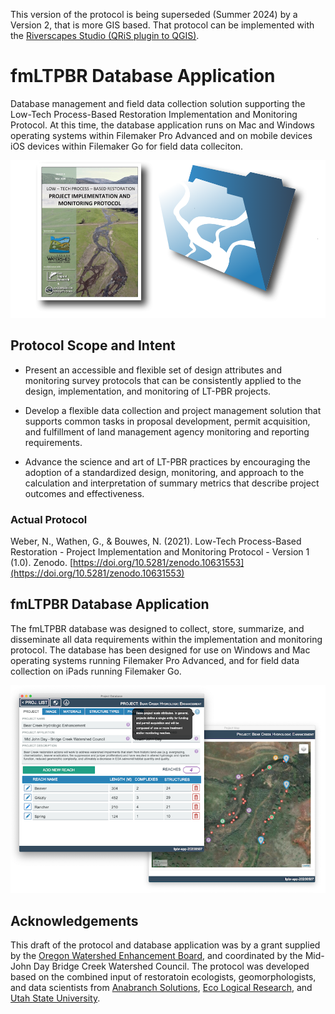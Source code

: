 This version of the protocol is being superseded (Summer 2024) by a Version 2, that is more GIS based. That protocol can be implemented with the [Riverscapes Studio (QRiS plugin to QGIS)](https://qris.riverscapes.net). 

# fmLTPBR Database Application

Database management and field data collection solution supporting the Low-Tech Process-Based Restoration Implementation and Monitoring Protocol. At this time, the database application runs on Mac and Windows operating systems within Filemaker Pro Advanced and on mobile devices iOS devices within Filemaker Go for field data colleciton.

![](docs/assets/images/ProjectImage.png)

## Protocol Scope and Intent

- Present an accessible and flexible set of design attributes and monitoring survey protocols that can be consistently applied to the design, implementation, and monitoring of LT-PBR projects.

- Develop a flexible data collection and project management solution that supports common tasks in proposal development, permit acquisition, and fulfillment of land management agency monitoring and reporting requirements.

- Advance the science and art of LT-PBR practices by encouraging the adoption of a standardized design, monitoring, and approach to the calculation and interpretation of summary metrics that describe project outcomes and effectiveness.

### Actual Protocol
Weber, N., Wathen, G., & Bouwes, N. (2021). Low-Tech Process-Based Restoration - Project Implementation and Monitoring Protocol - Version 1 (1.0). Zenodo. [https://doi.org/10.5281/zenodo.10631553](https://doi.org/10.5281/zenodo.10631553)

## fmLTPBR Database Application

The fmLTPBR database was designed to collect, store, summarize, and disseminate all data requirements within the implementation and monitoring protocol. The database has been designed for use on Windows and Mac operating systems running Filemaker Pro Advanced, and for field data collection on iPads running Filemaker Go.

![](docs/assets/images/Application.png)

## Acknowledgements

This draft of the protocol and database application was by a grant supplied by the [Oregon Watershed Enhancement Board](https://www.oregon.gov/oweb/Pages/index.aspx), and coordinated by the Mid-John Day Bridge Creek Watershed Council. The protocol was developed based on the combined input of restoratoin ecologists, geomorphologists, and data scientists from [Anabranch Solutions](www.anabranchsolutions.com), [Eco Logical Research](www.eco-logical.research.com), and [Utah State University](http://etal.joewheaton.org/).
